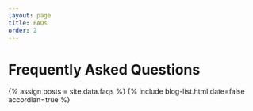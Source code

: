 ```yaml
---
layout: page
title: FAQs
order: 2
---
```

# Frequently Asked Questions

{% assign posts = site.data.faqs %}
{% include blog-list.html date=false accordian=true %}
